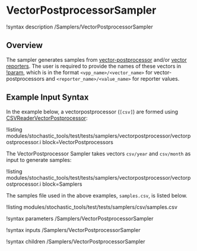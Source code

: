 # VectorPostprocessorSampler

!syntax description /Samplers/VectorPostprocessorSampler
## Overview

The sampler generates samples from [vector-postprocessor](VectorPostprocessors/index.md) and/or [vector reporters](Reporters/index.md). The user is required to provide the names of these vectors in [!param](/Samplers/VectorPostprocessorSampler/vectors_names), which is in the format `<vpp_name>/<vector_name>` for vector-postprocessors and `<reporter_name>/<value_name>` for reporter values.

## Example Input Syntax

In the example below, a vectorpostprocessor (`[csv]`) are formed using [CSVReaderVectorPostprocessor](/CSVReaderVectorPostprocessor.md):

!listing modules/stochastic_tools/test/tests/samplers/vectorpostprocessor/vectorpostprocessor.i block=VectorPostprocessors

The VectorPostprocessor Sampler takes vectors `csv/year` and `csv/month` as input to generate samples:

!listing modules/stochastic_tools/test/tests/samplers/vectorpostprocessor/vectorpostprocessor.i block=Samplers

The samples file used in the above examples, `samples.csv`, is listed below.

!listing modules/stochastic_tools/test/tests/samplers/csv/samples.csv

!syntax parameters /Samplers/VectorPostprocessorSampler

!syntax inputs /Samplers/VectorPostprocessorSampler

!syntax children /Samplers/VectorPostprocessorSampler
